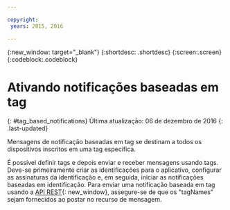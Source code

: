 ```yaml
---

copyright:
 years: 2015, 2016

---
```


{:new_window: target="_blank"}
{:shortdesc: .shortdesc}
{:screen:.screen}
{:codeblock:.codeblock}

# Ativando notificações baseadas em tag
{: #tag_based_notifications}
Última atualização: 06 de dezembro de 2016
{: .last-updated}

Mensagens de notificação baseadas em tag se destinam a todos os dispositivos inscritos em uma tag específica. 

É possível
definir tags e depois enviar e receber mensagens usando
  tags. Deve-se
primeiramente criar as identificações para o aplicativo, configurar as assinaturas da identificação
e, em seguida, iniciar as notificações baseadas em identificação. Para enviar uma
notificação baseada em tag usando a
[API
REST](https://mobile.{DomainName}/imfpush/){: new_window}, assegure-se de que os "tagNames" sejam fornecidos ao
postar no recurso de mensagem.
